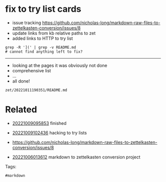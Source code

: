 # fix to try list cards

- issue tracking https://github.com/nicholas-long/markdown-raw-files-to-zettelkasten-conversion/issues/8
- update links from kb relative paths to zet
- added links to HTTP to try list

```
grep -R '](' | grep -v README.md
# cannot find anything left to fix?
```
--------------------------------------------------------------------------------
- looking at the pages it was obviously not done
- comprehensive list
- ...
- all done!

` zet/20221011190351/README.md `

# Related

- [20221009095853](/zet/20221009095853/README.md) finished

- [20221009102436](/zet/20221009102436/README.md) hacking to try lists
- https://github.com/nicholas-long/markdown-raw-files-to-zettelkasten-conversion/issues/8
- [20221006013612](/zet/20221006013612/README.md) markdown to zettelkasten conversion project

Tags:

    #markdown
